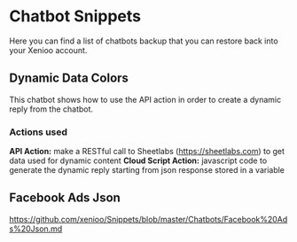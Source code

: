# Chatbot Snippets

Here you can find a list of chatbots backup that you can restore back into your Xenioo account.

## Dynamic Data Colors

This chatbot shows how to use the API action in order to create a dynamic reply from the chatbot.

### Actions used
**API Action:** make a RESTful call to Sheetlabs (https://sheetlabs.com) to get data used for dynamic content
**Cloud Script Action:** javascript code to generate the dynamic reply starting from json response stored in a variable

## Facebook Ads Json
https://github.com/xenioo/Snippets/blob/master/Chatbots/Facebook%20Ads%20Json.md
